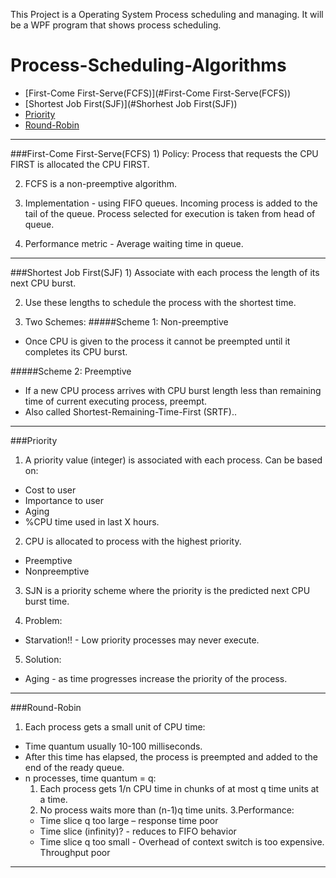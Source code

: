 This Project is a Operating System Process scheduling and managing. It will be a WPF program that shows process scheduling.

Process-Scheduling-Algorithms
=============================

* [First-Come First-Serve(FCFS)](#First-Come First-Serve(FCFS))
* [Shortest Job First(SJF)](#Shorhest Job First(SJF))
* [Priority](#Priority)
* [Round-Robin](#Round-Robin)

<hr>
###First-Come First-Serve(FCFS)
1) Policy: Process that requests the CPU FIRST  is allocated the CPU FIRST.<br>

2) FCFS is a non-preemptive algorithm. <br>

3) Implementation - using FIFO queues. Incoming process is added to the tail of the queue. Process selected for execution is taken from head of queue. <br>

4) Performance metric - Average waiting time in queue. <br>

<hr>
###Shortest Job First(SJF)
1) Associate with each process the length of its next CPU burst. <br>

2) Use these lengths to schedule the process with the shortest time. <br>

3) Two Schemes:
#####Scheme 1: Non-preemptive 
  * Once CPU is given to the process it cannot be preempted until it completes its CPU burst. <br>

#####Scheme 2: Preemptive 
  * If a new CPU process arrives with CPU burst length less than remaining time of current executing process, preempt.
  * Also called Shortest-Remaining-Time-First (SRTF).. 
<hr>

###Priority
1) A priority value (integer) is associated with each process. Can be based on:
  * Cost to user 
  * Importance to user 
  * Aging 
  * %CPU time used in last X hours. <br>

2) CPU is allocated to process with the highest priority.
  * Preemptive
  * Nonpreemptive<br>

3) SJN is a priority scheme where the priority is the predicted next CPU burst time. <br>

4) Problem:
  * Starvation!! - Low priority processes may never execute.<br>

5) Solution:
  * Aging - as time progresses increase the priority of the process.<br>
 
<hr>

###Round-Robin
1) Each process gets a small unit of CPU time:
  * Time quantum usually 10-100 milliseconds.
  * After this time has elapsed, the process is preempted and added to the end of the ready queue.
  * n processes, time quantum = q:
    1. Each process gets 1/n CPU time in chunks of at most q time units at a time. 
    2. No process waits more than (n-1)q time units. 
    3.Performance:
      * Time slice q too large – response time poor 
      * Time slice (infinity)? - reduces to FIFO behavior 
      * Time slice q too small - Overhead of context switch is too expensive. Throughput poor<br>
<hr>
